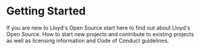 # Getting Started
If you are new to Lloyd's Open Source start here to find out about Lloyd's Open Source.  How to start new projects and contribute to existing projects as well as licensing information and Code of Conduct guidelines. 
